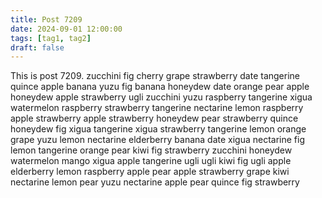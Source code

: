 ```yaml
---
title: Post 7209
date: 2024-09-01 12:00:00
tags: [tag1, tag2]
draft: false
---
```

This is post 7209.
zucchini
fig
cherry
grape
strawberry
date
tangerine
quince
apple
banana
yuzu
fig
banana
honeydew
date
orange
pear
apple
honeydew
apple
strawberry
ugli
zucchini
yuzu
raspberry
tangerine
xigua
watermelon
raspberry
strawberry
tangerine
nectarine
lemon
raspberry
apple
strawberry
apple
strawberry
honeydew
pear
strawberry
quince
honeydew
fig
xigua
tangerine
xigua
strawberry
tangerine
lemon
orange
grape
yuzu
lemon
nectarine
elderberry
banana
date
xigua
nectarine
fig
lemon
tangerine
orange
pear
kiwi
fig
strawberry
zucchini
honeydew
watermelon
mango
xigua
apple
tangerine
ugli
ugli
kiwi
fig
ugli
apple
elderberry
lemon
raspberry
apple
pear
apple
strawberry
grape
kiwi
nectarine
lemon
pear
yuzu
nectarine
apple
pear
quince
fig
strawberry
